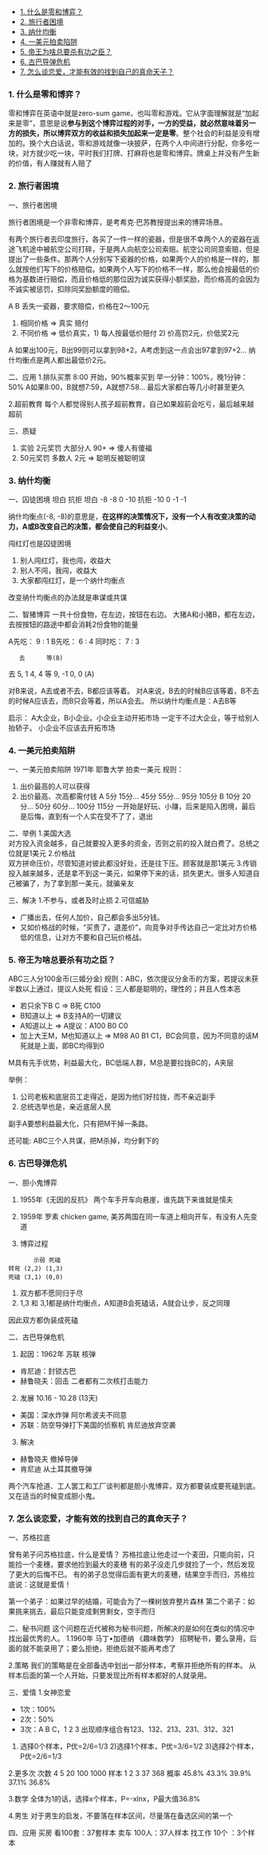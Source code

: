 - [1. 什么是零和博弈？](#1-什么是零和博弈)
- [2. 旅行者困境](#2-旅行者困境)
- [3. 纳什均衡](#3-纳什均衡)
- [4. 一美元拍卖陷阱](#4-一美元拍卖陷阱)
- [5. 帝王为啥总要杀有功之臣？](#5-帝王为啥总要杀有功之臣)
- [6. 古巴导弹危机](#6-古巴导弹危机)
- [7. 怎么谈恋爱，才能有效的找到自己的真命天子？](#7-怎么谈恋爱才能有效的找到自己的真命天子)

### 1. 什么是零和博弈？

零和博弈在英语中就是zero-sum game，也叫零和游戏。它从字面理解就是“加起来是零”，意思是说**参与到这个博弈过程的对手，一方的受益，就必然意味着另一方的损失，所以博弈双方的收益和损失加起来一定是零**。整个社会的利益是没有增加的。换个大白话说，零和游戏就像一块披萨，在两个人中间进行分配，你多吃一块，对方就少吃一块，平时我们打牌、打麻将也是零和博弈。牌桌上并没有产生新的价值，有人赚就有人赔了

### 2. 旅行者困境
一、旅行者困境

旅行者困境是一个非零和博弈，是考希克·巴苏教授提出来的博弈场景。

有两个旅行者去印度旅行，各买了一件一样的瓷器，但是很不幸两个人的瓷器在返途飞机途中被航空公司打碎，于是两人向航空公司索赔。航空公司同意索赔，但是提出了一些条件。那两个人分别写下瓷器的价格，如果两个人的价格是一样的，那么就按他们写下的价格赔偿。如果两个人写下的价格不一样，那么他会按最低的价格为基数进行赔偿，而且价格低的那位因为诚实获得小额奖励，而价格高的会因为不诚实被惩罚，扣除同奖励额度的赔偿。


A B 丢失一瓷器，要求赔偿，价格在2～100元
1. 相同价格 => 真实 赔付
2. 不同价格 => 低价真实，1) 每人按最低价赔付 2) 价高罚2元，价低奖2元

A 如果出100元，B出99则可以拿到98+2，A考虑到这一点会出97拿到97+2...
纳什均衡点是两人都出最低价2元。

二、应用
1.排队买票
8:00 开始，90%概率买到
早一分钟：100%，晚1分钟：50%
A如果8:00，B就想7:59，A就想7:58... 最后大家都白等几小时甚至更久

2.超前教育
每个人都觉得别人孩子超前教育，自己如果超前会吃亏，最后越来越超前

三、质疑
1. 实验 2元奖罚 大部分人 90+ => 傻人有傻福
2. 50元奖罚 多数人 2元 => 聪明反被聪明误





### 3. 纳什均衡
一、囚徒困境
       坦白      抗拒
坦白  -8 -8       0 -10
抗拒  -10 0      -1 -1

纳什均衡点(-8, -8)的意思是，**在这样的决策情况下，没有一个人有改变决策的动力，A或B改变自己的决策，都会使自己的利益变小**。

闯红灯也是囚徒困境
1. 别人闯红灯，我也闯，收益大
2. 别人不闯，我闯，收益大
3. 大家都闯红灯，是一个纳什均衡点


改变纳什均衡点的办法就是串谋或共谋

二、智猪博弈
一共十份食物，在左边，按钮在右边。
大猪A和小猪B，都在左边，去按按钮的路途中都会消耗2份食物的能量

A先吃： 9 : 1
B先吃： 6 : 4
同时吃： 7 : 3

       去      等(B)
去   5, 1    4, 4
等   9, -1   0, 0
(A)


对B来说，A去或者不去，B都应该等着。
对A来说，B去的时候B应该等着，B不去的时候A应该去，而B只会等着，所以A会去。
所以纳什均衡点是：A去B等

启示：
A大企业，B小企业。小企业主动开拓市场 一定干不过大企业，等于给别人抬轿子。
小企业不应该去开拓市场



### 4. 一美元拍卖陷阱
一、一美元拍卖陷阱
1971年 耶鲁大学 拍卖一美元
规则：
1. 出价最高的人可以获得
2. 出价最高、次高都需付钱
A   5分 15分... 45分  55分... 95分 105分 
B 10分 20分... 50分  60分... 100分 115分 
一开始是好玩、小赚，后来是陷入困境，最后是后悔，直到有一个人实在受不了了，退出

二、举例
1.美国大选  
对方投入资金越多，自己就要投入更多的资金，否则之前的投入就白费了。总统之位就是1美元
2.价格战   
双方拼命压价，尽管知道对彼此都没好处，还是往下压。顾客就是那1美元
3.传销   
投入越来越多，还是拿不到这一美元，如果停下来的话，损失更大。很多人知道自己被骗了，为了拿到那一美元，就骗亲友 

三、解决
1.不参与，或者及时止损
2.可信威胁   
 - 广播出去，任何人加价，自己都会多出5分钱。 
 - 又如价格战的时候，“买贵了，退差价”，向竞争对手传达自己一定比对方价格低的信息，让对方不要和自己玩价格战。



### 5. 帝王为啥总要杀有功之臣？
ABC三人分100金币(三姬分金)
规则：ABC，依次提议分金币的方案，若提议未获半数以上通过，提议人处死
假设：三人都是聪明的，理性的；并且人性本恶

- 若只余下B C => B死 C100
- B知道以上 => B支持A的一切建议 
- A知道以上 => A提议：A100 B0 C0
- 加上大王M，M也知道以上 => M98 A0 B1 C1，BC会同意，因为不同意的话M死就是上面，即BC均得到0

M具有先手优势，利益最大化，BC低端人群，M总是要拉拢BC的，A夹层

举例：
1. 公司老板和底层员工走得近，是因为他们好拉拢，而不亲近副手
2. 总统选举也是，亲近底层人民

副手A要想利益最大化，只有把M干掉一条路。

还可能: ABC三个人共谋，把M杀掉，均分剩下的



### 6. 古巴导弹危机
一、胆小鬼博弈
1. 1955年《无因的反抗》
两个车手开车向悬崖，谁先跳下来谁就是懦夫

2. 1959年 罗素 chicken game, 美苏两国在同一车道上相向开车，有没有人先变道
3. 博弈过程

```
       示弱 死磕
转弯 (2,2) (1,3)
死磕 (3,1) (0,0)
```
1. 双方都不愿同归于尽
2. 1,3 和 3,1都是纳什均衡点，A知道B会死磕话，A就会让步，反之同理

因此双方都伪装成死磕

二、古巴导弹危机
1. 起因：1962年 苏联 核弹
- 肯尼迪：封锁古巴
- 赫鲁晓夫：回击
二者都有二次核打击能力

2. 发展 10.16 - 10.28 (13天)
- 美国：深水炸弹 阿尔希波夫不同意
- 苏联：防空导弹打下美国的侦察机 肯尼迪放弃空袭

3. 解决
- 赫鲁晓夫 撤掉导弹
- 肯尼迪 从土耳其撤导弹

两个汽车抢道、工人罢工和工厂谈判都是胆小鬼博弈，双方都要装成要死磕到底。又在适当的时候变成胆小鬼。




### 7. 怎么谈恋爱，才能有效的找到自己的真命天子？
一、苏格拉底

曾有弟子问苏格拉底，什么是爱情？
苏格拉底让他走过一个麦田，只能向前，只能捡一个麦穗，要求他捡到最大的麦穗
有的弟子没走几步就捡了一个，然后发现了更大的后悔不已。
有的弟子总觉得后面有更大的麦穗，结果空手而归，苏格拉底说：这就是爱情！

第一个弟子：如果过早的结婚，可能会为了一棵树放弃整片森林
第二个弟子：如果挑来挑去，最后只能变成剩男剩女，空手而归

二、秘书问题
这个问题在近代被称为秘书问题，所解决的是如何在类似的情况中找出最优秀的人。
1.1960年 马丁•加德纳 《趣味数学》
招聘秘书，要么录用，后面的就不能录用了；要么拒绝，拒绝后就不能再考虑了

2.策略
我们的策略是在全部备选中划出一部分样本，考察并拒绝所有的样本。
从样本后面的第一个人开始，只要发现比所有样本都好的人就录用。

三、爱情
1.女神恋爱
- 1次：100%
- 2次：50%
- 3次：A B C，1 2 3
出现顺序组合有123、132、213、231、312、321

1) 选择0个样本，P优=2/6=1/3
2)选择1个样本，P优=3/6=1/2
3)选择2个样本，P优=2/6=1/3

2.更多次
次数 4     5     20    100    1000
样本 1     2     3       37       368
概率 45.8% 43.3% 39.9% 37.1% 36.8%

3.数学
全体为1的话，选择x个样本，P=-xlnx，P最大值36.8%

4.男生
对于男生的启发，不要落在样本区间，尽量落在备选区间的第一个

四、应用
买房 看100套：37套样本
卖车 100人：37人样本
找工作 10个 ：3个样本

